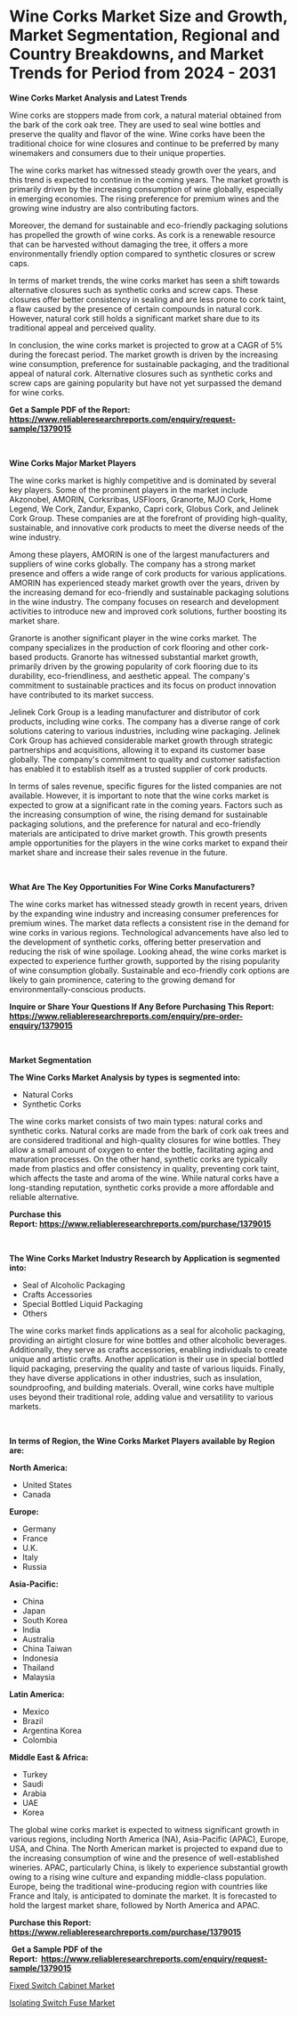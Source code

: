 <p><h1>Wine Corks Market Size and Growth, Market Segmentation, Regional and Country Breakdowns, and Market Trends for Period from 2024 -  2031</h1></p><p><strong>Wine Corks Market Analysis and Latest Trends</strong></p>
<p><p>Wine corks are stoppers made from cork, a natural material obtained from the bark of the cork oak tree. They are used to seal wine bottles and preserve the quality and flavor of the wine. Wine corks have been the traditional choice for wine closures and continue to be preferred by many winemakers and consumers due to their unique properties.</p><p>The wine corks market has witnessed steady growth over the years, and this trend is expected to continue in the coming years. The market growth is primarily driven by the increasing consumption of wine globally, especially in emerging economies. The rising preference for premium wines and the growing wine industry are also contributing factors.</p><p>Moreover, the demand for sustainable and eco-friendly packaging solutions has propelled the growth of wine corks. As cork is a renewable resource that can be harvested without damaging the tree, it offers a more environmentally friendly option compared to synthetic closures or screw caps.</p><p>In terms of market trends, the wine corks market has seen a shift towards alternative closures such as synthetic corks and screw caps. These closures offer better consistency in sealing and are less prone to cork taint, a flaw caused by the presence of certain compounds in natural cork. However, natural cork still holds a significant market share due to its traditional appeal and perceived quality.</p><p>In conclusion, the wine corks market is projected to grow at a CAGR of 5% during the forecast period. The market growth is driven by the increasing wine consumption, preference for sustainable packaging, and the traditional appeal of natural cork. Alternative closures such as synthetic corks and screw caps are gaining popularity but have not yet surpassed the demand for wine corks.</p></p>
<p><strong>Get a Sample PDF of the Report:&nbsp; <a href="https://www.reliableresearchreports.com/enquiry/request-sample/1379015">https://www.reliableresearchreports.com/enquiry/request-sample/1379015</a></strong></p>
<p>&nbsp;</p>
<p><strong>Wine Corks Major Market Players</strong></p>
<p><p>The wine corks market is highly competitive and is dominated by several key players. Some of the prominent players in the market include Akzonobel, AMORIN, Corksribas, USFloors, Granorte, MJO Cork, Home Legend, We Cork, Zandur, Expanko, Capri cork, Globus Cork, and Jelinek Cork Group. These companies are at the forefront of providing high-quality, sustainable, and innovative cork products to meet the diverse needs of the wine industry.</p><p>Among these players, AMORIN is one of the largest manufacturers and suppliers of wine corks globally. The company has a strong market presence and offers a wide range of cork products for various applications. AMORIN has experienced steady market growth over the years, driven by the increasing demand for eco-friendly and sustainable packaging solutions in the wine industry. The company focuses on research and development activities to introduce new and improved cork solutions, further boosting its market share.</p><p>Granorte is another significant player in the wine corks market. The company specializes in the production of cork flooring and other cork-based products. Granorte has witnessed substantial market growth, primarily driven by the growing popularity of cork flooring due to its durability, eco-friendliness, and aesthetic appeal. The company's commitment to sustainable practices and its focus on product innovation have contributed to its market success.</p><p>Jelinek Cork Group is a leading manufacturer and distributor of cork products, including wine corks. The company has a diverse range of cork solutions catering to various industries, including wine packaging. Jelinek Cork Group has achieved considerable market growth through strategic partnerships and acquisitions, allowing it to expand its customer base globally. The company's commitment to quality and customer satisfaction has enabled it to establish itself as a trusted supplier of cork products.</p><p>In terms of sales revenue, specific figures for the listed companies are not available. However, it is important to note that the wine corks market is expected to grow at a significant rate in the coming years. Factors such as the increasing consumption of wine, the rising demand for sustainable packaging solutions, and the preference for natural and eco-friendly materials are anticipated to drive market growth. This growth presents ample opportunities for the players in the wine corks market to expand their market share and increase their sales revenue in the future.</p></p>
<p>&nbsp;</p>
<p><strong>What Are The Key Opportunities For Wine Corks Manufacturers?</strong></p>
<p><p>The wine corks market has witnessed steady growth in recent years, driven by the expanding wine industry and increasing consumer preferences for premium wines. The market data reflects a consistent rise in the demand for wine corks in various regions. Technological advancements have also led to the development of synthetic corks, offering better preservation and reducing the risk of wine spoilage. Looking ahead, the wine corks market is expected to experience further growth, supported by the rising popularity of wine consumption globally. Sustainable and eco-friendly cork options are likely to gain prominence, catering to the growing demand for environmentally-conscious products.</p></p>
<p><strong>Inquire or Share Your Questions If Any Before Purchasing This Report: <a href="https://www.reliableresearchreports.com/enquiry/pre-order-enquiry/1379015">https://www.reliableresearchreports.com/enquiry/pre-order-enquiry/1379015</a></strong></p>
<p>&nbsp;</p>
<p><strong>Market Segmentation</strong></p>
<p><strong>The Wine Corks Market Analysis by types is segmented into:</strong></p>
<p><ul><li>Natural Corks</li><li>Synthetic Corks</li></ul></p>
<p><p>The wine corks market consists of two main types: natural corks and synthetic corks. Natural corks are made from the bark of cork oak trees and are considered traditional and high-quality closures for wine bottles. They allow a small amount of oxygen to enter the bottle, facilitating aging and maturation processes. On the other hand, synthetic corks are typically made from plastics and offer consistency in quality, preventing cork taint, which affects the taste and aroma of the wine. While natural corks have a long-standing reputation, synthetic corks provide a more affordable and reliable alternative.</p></p>
<p><strong>Purchase this Report:&nbsp;<a href="https://www.reliableresearchreports.com/purchase/1379015">https://www.reliableresearchreports.com/purchase/1379015</a></strong></p>
<p>&nbsp;</p>
<p><strong>The Wine Corks Market Industry Research by Application is segmented into:</strong></p>
<p><ul><li>Seal of Alcoholic Packaging</li><li>Crafts Accessories</li><li>Special Bottled Liquid Packaging</li><li>Others</li></ul></p>
<p><p>The wine corks market finds applications as a seal for alcoholic packaging, providing an airtight closure for wine bottles and other alcoholic beverages. Additionally, they serve as crafts accessories, enabling individuals to create unique and artistic crafts. Another application is their use in special bottled liquid packaging, preserving the quality and taste of various liquids. Finally, they have diverse applications in other industries, such as insulation, soundproofing, and building materials. Overall, wine corks have multiple uses beyond their traditional role, adding value and versatility to various markets.</p></p>
<p>&nbsp;</p>
<p><strong>In terms of Region, the Wine Corks Market Players available by Region are:</strong></p>
<p>
    <p> <strong> North America: </strong>
        <ul>
            <li>United States</li>
            <li>Canada</li>
        </ul>
        </p> 
    <p> <strong> Europe: </strong>
        <ul>
            <li>Germany</li>
            <li>France</li>
            <li>U.K.</li>
            <li>Italy</li>
            <li>Russia</li>
        </ul>
        </p> 
    <p> <strong> Asia-Pacific: </strong>
        <ul>
            <li>China</li>
            <li>Japan</li>
            <li>South Korea</li>
            <li>India</li>
            <li>Australia</li>
            <li>China Taiwan</li>
            <li>Indonesia</li>
            <li>Thailand</li>
            <li>Malaysia</li>
        </ul>
        </p> 
    <p> <strong> Latin America: </strong>
        <ul>
            <li>Mexico</li>
            <li>Brazil</li>
            <li>Argentina Korea</li>
            <li>Colombia</li>
        </ul>
        </p> 
    <p> <strong> Middle East & Africa: </strong>
        <ul>
            <li>Turkey</li>
            <li>Saudi</li>
            <li>Arabia</li>
            <li>UAE</li>
            <li>Korea</li>
        </ul>
    </p>
    </p>
<p><p>The global wine corks market is expected to witness significant growth in various regions, including North America (NA), Asia-Pacific (APAC), Europe, USA, and China. The North American market is projected to expand due to the increasing consumption of wine and the presence of well-established wineries. APAC, particularly China, is likely to experience substantial growth owing to a rising wine culture and expanding middle-class population. Europe, being the traditional wine-producing region with countries like France and Italy, is anticipated to dominate the market. It is forecasted to hold the largest market share, followed by North America and APAC.</p></p>
<p><strong>Purchase this Report: <a href="https://www.reliableresearchreports.com/purchase/1379015">https://www.reliableresearchreports.com/purchase/1379015</a></strong></p>
<p>&nbsp;<strong>Get a Sample PDF of the Report:&nbsp;&nbsp;<a href="https://www.reliableresearchreports.com/enquiry/request-sample/1379015">https://www.reliableresearchreports.com/enquiry/request-sample/1379015</a></strong></p>
<p><strong></strong></p>
<p><p><a href="https://github.com/gulaimolin/Market-Research-Report-List-2/blob/main/fixed-switch-cabinet-market.md">Fixed Switch Cabinet Market</a></p><p><a href="https://github.com/ruslanpoljakovrd177/Market-Research-Report-List-2/blob/main/isolating-switch-fuse-market.md">Isolating Switch Fuse Market</a></p></p>